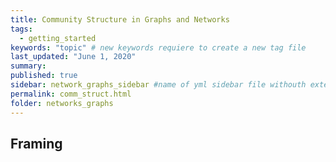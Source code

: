 ```yaml
---
title: Community Structure in Graphs and Networks
tags:
  - getting_started
keywords: "topic" # new keywords requiere to create a new tag file
last_updated: "June 1, 2020"
summary: 
published: true
sidebar: network_graphs_sidebar #name of yml sidebar file withouth extension
permalink: comm_struct.html
folder: networks_graphs
---
```


## Framing

